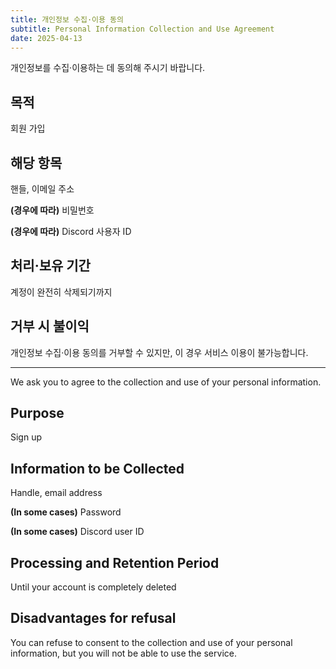 ```yaml
---
title: 개인정보 수집·이용 동의
subtitle: Personal Information Collection and Use Agreement
date: 2025-04-13
---
```


개인정보를 수집·이용하는 데 동의해 주시기 바랍니다.

## 목적

회원 가입

## 해당 항목

핸들, 이메일 주소

**(경우에 따라)** 비밀번호

**(경우에 따라)** Discord 사용자 ID

## 처리·보유 기간

계정이 완전히 삭제되기까지

## 거부 시 불이익

개인정보 수집·이용 동의를 거부할 수 있지만, 이 경우 서비스 이용이 불가능합니다.

---

We ask you to agree to the collection and use of your personal information.

## **Purpose**

Sign up

## **Information to be Collected**

Handle, email address

**(In some cases)** Password

**(In some cases)** Discord user ID

## **Processing and Retention Period**

Until your account is completely deleted

## Disadvantages for refusal

You can refuse to consent to the collection and use of your personal information, but you will not be able to use the service.
